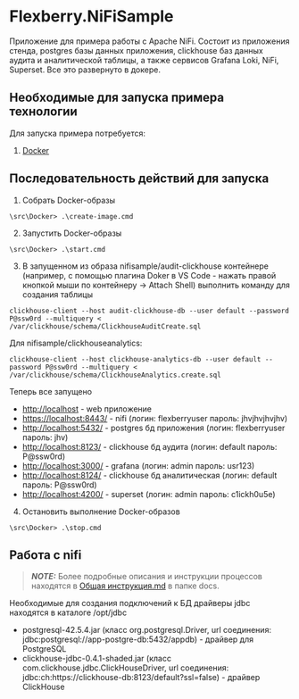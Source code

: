 # Flexberry.NiFiSample

Приложение для примера работы с Apache NiFi. Состоит из приложения стенда, postgres базы данных приложения, clickhouse баз данных аудита и аналитической таблицы, а также сервисов Grafana Loki, NiFi, Superset. Все это развернуто в докере.
## Необходимые для запуска примера технологии
Для запуска примера потребуется:
1. [Docker](https://docs.docker.com/desktop/install/windows-install/)

## Последовательность действий для запуска

1. Собрать Docker-образы

```
\src\Docker> .\create-image.cmd
```

2. Запустить Docker-образы

```
\src\Docker> .\start.cmd
```

3. В запущенном из образа nifisample/audit-clickhouse контейнере (например, с помощью плагина Doker в VS Code - нажать правой кнопкой мыши по контейнеру -> Attach Shell) выполнить команду для создания таблицы

```
clickhouse-client --host audit-clickhouse-db --user default --password P@ssw0rd --multiquery < /var/clickhouse/schema/ClickhouseAuditCreate.sql
```

Для nifisample/clickhouseanalytics:

```
clickhouse-client --host clickhouse-analytics-db --user default --password P@ssw0rd --multiquery < /var/clickhouse/schema/ClickhouseAnalytics.create.sql
```

Теперь все запущено

* <http://localhost> - web приложение
* <https://localhost:8443/> - nifi (логин: flexberryuser пароль: jhvjhvjhvjhv)
* <http://localhost:5432/> - postgres бд приложения (логин: flexberryuser пароль: jhv)
* <http://localhost:8123/> - clickhouse бд аудита (логин: default пароль: P@ssw0rd)
* <http://localhost:3000/> - grafana (логин: admin пароль: usr123)
* <http://localhost:8124/> - clickhouse бд аналитическая (логин: default пароль: P@ssw0rd)
* <http://localhost:4200/> - superset (логин: admin пароль: c1ickh0u5e)

4. Остановить выполнение Docker-образов

```
\src\Docker> .\stop.cmd
```

## Работа с nifi

> **_NOTE:_** Более подробные описания и инструкции процессов находятся в [Общая инструкция.md](docs/%D0%9E%D0%B1%D1%89%D0%B0%D1%8F%20%D0%B8%D0%BD%D1%81%D1%82%D1%80%D1%83%D0%BA%D1%86%D0%B8%D1%8F.md) в папке docs.

Необходимые для создания подключений к БД драйверы jdbc находятся в каталоге /opt/jdbc

* postgresql-42.5.4.jar (класс org.postgresql.Driver, url соединения: jdbc:postgresql://app-postgre-db:5432/appdb) - драйвер для PostgreSQL
* clickhouse-jdbc-0.4.1-shaded.jar (класс com.clickhouse.jdbc.ClickHouseDriver, url соединения: jdbc:ch:https://clickhouse-db:8123/default?ssl=false) - драйвер ClickHouse
